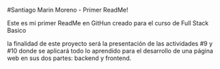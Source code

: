 #Santiago Marin Moreno - Primer ReadMe!

Este es mi primer ReadMe en GitHun creado para el curso de Full Stack Basico

la finalidad de este proyecto será la presentación de las actividades #9 y #10 donde se aplicará todo lo aprendido para el desarrollo de una página web en sus dos partes: backend y frontend.